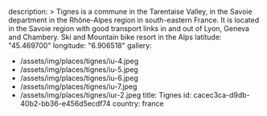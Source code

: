 description: >
  Tignes is a commune in the Tarentaise Valley, in the Savoie department in the Rhône-Alpes region in
  south-eastern France. It is located in the Savoie region with good transport links in and out of
  Lyon, Geneva and Chambery. Ski and Mountain bike resort in the Alps
latitude: "45.469700"
longitude: "6.906518"
gallery:
  - /assets/img/places/tignes/iu-4.jpeg
  - /assets/img/places/tignes/iu-5.jpeg
  - /assets/img/places/tignes/iu-6.jpeg
  - /assets/img/places/tignes/iu-7.jpeg
  - /assets/img/places/tignes/iur-2.jpeg
title: Tignes
id: cacec3ca-d9db-40b2-bb36-e456d5ecdf74
country: france
